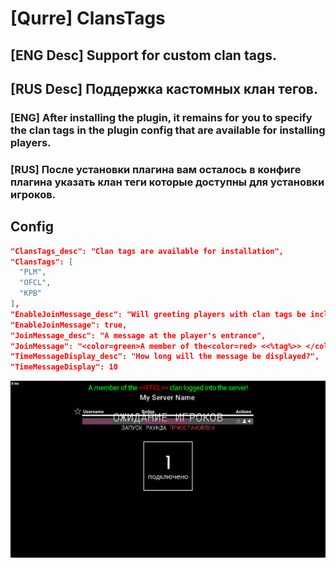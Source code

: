 # [Qurre] ClansTags
## [ENG Desc] Support for custom clan tags.

## [RUS Desc] Поддержка кастомных клан тегов.

### [ENG] After installing the plugin, it remains for you to specify the clan tags in the plugin config that are available for installing players.

### [RUS] После установки плагина вам осталось в конфиге плагина указать клан теги которые доступны для установки игроков.

## Config
```json
"ClansTags_desc": "Clan tags are available for installation",
"ClansTags": [
  "PLM",
  "OFCL",
  "KPB"
],
"EnableJoinMessage_desc": "Will greeting players with clan tags be included?",
"EnableJoinMessage": true,
"JoinMessage_desc": "A message at the player's entrance",
"JoinMessage": "<color=green>A member of the<color=red> <<%tag%>> </color>clan logged into the server!</color>",
"TimeMessageDisplay_desc": "How long will the message be displayed?",
"TimeMessageDisplay": 10
```
![](https://github.com/DaNoNeOfficial/ClansTags/blob/master/Preview.png?raw=true)
